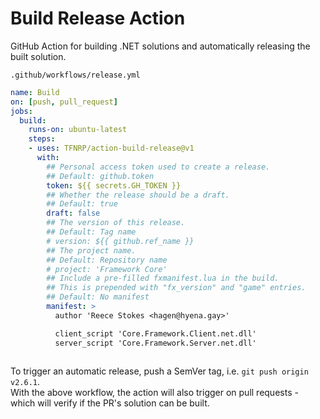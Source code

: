 # Build Release Action

GitHub Action for building .NET solutions and automatically releasing the built solution.

`.github/workflows/release.yml`

```yml
name: Build
on: [push, pull_request]
jobs:
  build:
    runs-on: ubuntu-latest
    steps:
    - uses: TFNRP/action-build-release@v1
      with:
        ## Personal access token used to create a release.
        ## Default: github.token
        token: ${{ secrets.GH_TOKEN }}
        ## Whether the release should be a draft.
        ## Default: true
        draft: false
        ## The version of this release.
        ## Default: Tag name
        # version: ${{ github.ref_name }}
        ## The project name.
        ## Default: Repository name
        # project: 'Framework Core'
        ## Include a pre-filled fxmanifest.lua in the build.
        ## This is prepended with "fx_version" and "game" entries.
        ## Default: No manifest
        manifest: >
          author 'Reece Stokes <hagen@hyena.gay>'

          client_script 'Core.Framework.Client.net.dll'
          server_script 'Core.Framework.Server.net.dll'
        
```

To trigger an automatic release, push a SemVer tag, i.e. `git push origin v2.6.1`.  
With the above workflow, the action will also trigger on pull requests - which will verify if the PR's solution can be built.
